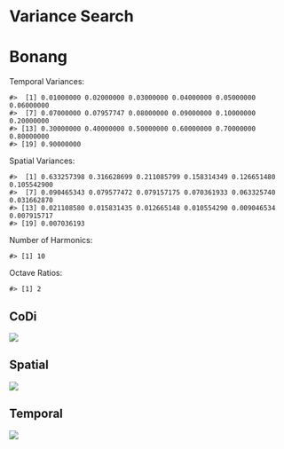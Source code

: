 Variance Search
================

# Bonang

Temporal Variances:

    #>  [1] 0.01000000 0.02000000 0.03000000 0.04000000 0.05000000 0.06000000
    #>  [7] 0.07000000 0.07957747 0.08000000 0.09000000 0.10000000 0.20000000
    #> [13] 0.30000000 0.40000000 0.50000000 0.60000000 0.70000000 0.80000000
    #> [19] 0.90000000

Spatial Variances:

    #>  [1] 0.633257398 0.316628699 0.211085799 0.158314349 0.126651480 0.105542900
    #>  [7] 0.090465343 0.079577472 0.079157175 0.070361933 0.063325740 0.031662870
    #> [13] 0.021108580 0.015831435 0.012665148 0.010554290 0.009046534 0.007915717
    #> [19] 0.007036193

Number of Harmonics:

    #> [1] 10

Octave Ratios:

    #> [1] 2

## CoDi

![](../figures/variance_search/_CoDi-1.png)<!-- -->

## Spatial

![](../figures/variance_search/_Spatial-1.png)<!-- -->

## Temporal

![](../figures/variance_search/_Temporal-1.png)<!-- -->

